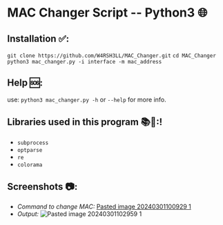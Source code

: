# MAC Changer Script -- Python3 🌐

## Installation ✅:
`git clone https://github.com/W4RSH3LL/MAC_Changer.git`
`cd MAC_Changer`
`python3 mac_changer.py -i interface -m mac_address`

## Help 🆘:
use:
`python3 mac_changer.py -h` or `--help` for more info.

## Libraries used in this program 📚📗:!
- `subprocess`
- `optparse`
- `re`
- `colorama`

## Screenshots 📷:

- *Command to change MAC:*
[Pasted image 20240301100929 1](https://github.com/W4RSH3LL/MAC_Changer/assets/129652925/8575757d-67f6-4913-9560-a9d95e7032ca)
- *Output:*
![Pasted image 20240301102959 1](https://github.com/W4RSH3LL/MAC_Changer/assets/129652925/d84d1ecd-cdfb-4abb-aece-ac30ad11c629)
